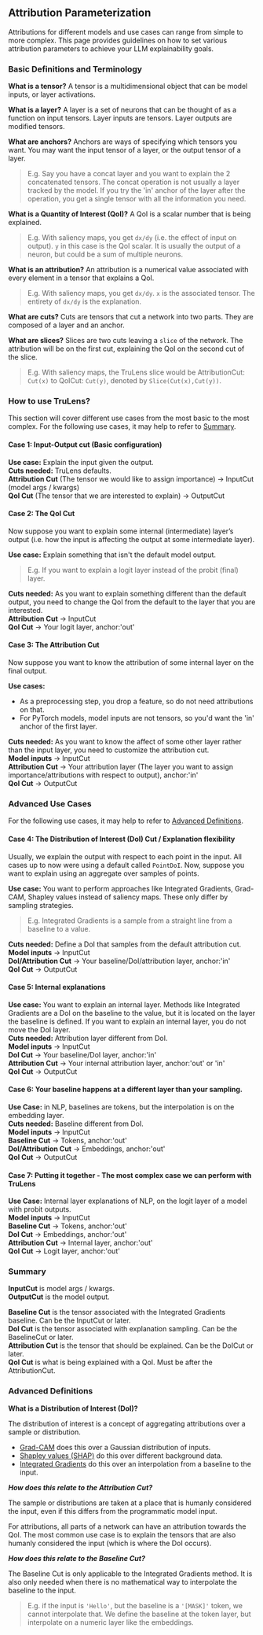 ## Attribution Parameterization 

Attributions for different models and use cases can range from simple to more complex. This page provides guidelines on how to set various attribution parameters to achieve your LLM explainability goals.

### Basic Definitions and Terminology

**What is a tensor?**
A tensor is a multidimensional object that can be model inputs, or layer activations.

**What is a layer?**
A layer is a set of neurons that can be thought of as a function on input tensors. Layer inputs are tensors. Layer outputs are modified tensors.

**What are anchors?**
Anchors are ways of specifying which tensors you want. You may want the input tensor of a layer, or the output tensor of a layer. 

> E.g. Say you have a concat layer and you want to explain the 2 concatenated tensors. The concat operation is not usually a layer tracked by the model. If you try the 'in' anchor of the layer after the operation, you get a single tensor with all the information you need.

**What is a Quantity of Interest (QoI)?**
A QoI is a scalar number that is being explained. 

> E.g. With saliency maps, you get `dx/dy` (i.e. the effect of input on output). `y` in this case is the QoI scalar. It is usually the output of a neuron, but could be a sum of multiple neurons.

**What is an attribution?**
An attribution is a numerical value associated with every element in a tensor that explains a QoI. 

> E.g. With saliency maps, you get `dx/dy`. `x` is the associated tensor. The entirety of `dx/dy` is the explanation.

**What are cuts?**
Cuts are tensors that cut a network into two parts. They are composed of a layer and an anchor.

**What are slices?**
Slices are two cuts leaving a `slice` of the network. The attribution will be on the first cut, explaining the QoI on the second cut of the slice.

> E.g. With saliency maps, the TruLens slice would be AttributionCut: `Cut(x)` to QoICut: `Cut(y)`, denoted by `Slice(Cut(x),Cut(y))`.

### How to use TruLens?

This section will cover different use cases from the most basic to the most complex. For the following use cases, it may help to refer to [Summary](#summary).

#### Case 1: Input-Output cut (Basic configuration)

**Use case:** Explain the input given the output.  
**Cuts needed:** TruLens defaults.  
**Attribution Cut** (The tensor we would like to assign importance) → InputCut (model args / kwargs)  
**QoI Cut** (The tensor that we are interested to explain) → OutputCut
  
#### Case 2: The QoI Cut

Now suppose you want to explain some internal (intermediate) layer’s output (i.e. how the input is affecting the output at some intermediate layer).

**Use case:** Explain something that isn't the default model output. 

> E.g. If you want to explain a logit layer instead of the probit (final) layer.

**Cuts needed:** As you want to explain something different than the default output, you need to change the QoI from the default to the layer that you are interested.  
**Attribution Cut** → InputCut  
**QoI Cut** → Your logit layer, anchor:'out'
 
#### Case 3: The Attribution Cut
Now suppose you want to know the attribution of some internal layer on the final output. 

**Use cases:** 

* As a preprocessing step, you drop a feature, so do not need attributions on that.
* For PyTorch models, model inputs are not tensors, so you'd want the 'in' anchor of the first layer.  

**Cuts needed:** As you want to know the affect of some other layer rather than the input layer, you need to customize the attribution cut.  
**Model inputs** → InputCut  
**Attribution Cut** → Your attribution layer (The layer you want to assign importance/attributions with respect to output), anchor:'in'  
**QoI Cut** → OutputCut

### Advanced Use Cases
For the following use cases, it may help to refer to [Advanced Definitions](#advanced-definitions).

#### Case 4: The Distribution of Interest (DoI) Cut / Explanation flexibility

Usually, we explain the output with respect to each point in the input. All cases up to now were using a default called `PointDoI`. Now, suppose you want to explain using an aggregate over samples of points.  

**Use case:** You want to perform approaches like Integrated Gradients, Grad-CAM, Shapley values instead of saliency maps. These only differ by sampling strategies.

> E.g. Integrated Gradients is a sample from a straight line from a baseline to a value.

**Cuts needed:** Define a DoI that samples from the default attribution cut.  
**Model inputs** → InputCut  
**DoI/Attribution Cut** → Your baseline/DoI/attribution layer, anchor:'in'  
**QoI Cut** → OutputCut
 
#### Case 5: Internal explanations

**Use case:** You want to explain an internal layer. Methods like Integrated Gradients are a DoI on the baseline to the value, but it is located on the layer the baseline is defined.
If you want to explain an internal layer, you do not move the DoI layer.  
**Cuts needed:** Attribution layer different from DoI.  
**Model inputs** → InputCut  
**DoI Cut** → Your baseline/DoI layer, anchor:'in'  
**Attribution Cut** → Your internal attribution layer, anchor:'out' or 'in'  
**QoI Cut** → OutputCut
 
#### Case 6: Your baseline happens at a different layer than your sampling.

**Use Case:** in NLP, baselines are tokens, but the interpolation is on the embedding layer.  
**Cuts needed:** Baseline different from DoI.  
**Model inputs** → InputCut  
**Baseline Cut** → Tokens, anchor:'out'  
**DoI/Attribution Cut** → Embeddings, anchor:'out'  
**QoI Cut** → OutputCut
 
#### Case 7: Putting it together - The most complex case we can perform with TruLens

**Use Case:** Internal layer explanations of NLP, on the logit layer of a model with probit outputs.  
**Model inputs** → InputCut  
**Baseline Cut** → Tokens, anchor:'out'  
**DoI Cut** → Embeddings, anchor:'out'  
**Attribution Cut** → Internal layer, anchor:'out'  
**QoI Cut** → Logit layer, anchor:'out'
 
### Summary

**InputCut** is model args / kwargs.  
**OutputCut** is the model output.

**Baseline Cut** is the tensor associated with the Integrated Gradients baseline. Can be the InputCut or later.  
**DoI Cut** is the tensor associated with explanation sampling. Can be the BaselineCut or later.  
**Attribution Cut** is the tensor that should be explained. Can be the DoICut or later.  
**QoI Cut** is what is being explained with a QoI. Must be after the AttributionCut.

### Advanced Definitions

**What is a Distribution of Interest (DoI)?**

The distribution of interest is a concept of aggregating attributions over a sample or distribution. 

* [Grad-CAM](https://ieeexplore.ieee.org/document/8237336) does this over a Gaussian distribution of inputs. 
* [Shapley values (SHAP)](https://shap.readthedocs.io/en/latest/example_notebooks/overviews/An%20introduction%20to%20explainable%20AI%20with%20Shapley%20values.html) do this over different background data. 
* [Integrated Gradients](https://arxiv.org/abs/1703.01365) do this over an interpolation from a baseline to the input.

***How does this relate to the Attribution Cut?***

The sample or distributions are taken at a place that is humanly considered the input, even if this differs from the programmatic model input.

For attributions, all parts of a network can have an attribution towards the QoI. The most common use case is to explain the tensors that are also humanly considered the input (which is where the DoI occurs).

***How does this relate to the Baseline Cut?***

The Baseline Cut is only applicable to the Integrated Gradients method. It is also only needed when there is no mathematical way to interpolate the baseline to the input.

> E.g. if the input is `'Hello'`, but the baseline is a `'[MASK]'` token, we cannot interpolate that. We define the baseline at the token layer, but interpolate on a numeric layer like the embeddings.